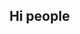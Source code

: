 ## Hi people

<!--
I am a first year student on Bilkent's CS Department
I am working on Java & User Interfaces.
-->
